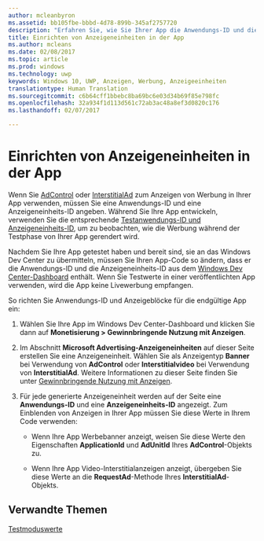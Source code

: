 ```yaml
---
author: mcleanbyron
ms.assetid: bb105fbe-bbbd-4d78-899b-345af2757720
description: "Erfahren Sie, wie Sie Ihrer App die Anwendungs-ID und die Anzeigeneinheits-ID aus dem Windows Dev Center-Dashboard hinzufügen, bevor Sie die App an den Store übermitteln."
title: Einrichten von Anzeigeneinheiten in der App
ms.author: mcleans
ms.date: 02/08/2017
ms.topic: article
ms.prod: windows
ms.technology: uwp
keywords: Windows 10, UWP, Anzeigen, Werbung, Anzeigeeinheiten
translationtype: Human Translation
ms.sourcegitcommit: c6b64cff1bbebc8ba69bc6e03d34b69f85e798fc
ms.openlocfilehash: 32a934f1d113d561c72ab3ac48a8ef3d0820c176
ms.lasthandoff: 02/07/2017

---
```


# <a name="set-up-ad-units-in-your-app"></a>Einrichten von Anzeigeneinheiten in der App




Wenn Sie [AdControl](https://msdn.microsoft.com/library/windows/apps/microsoft.advertising.winrt.ui.adcontrol.aspx) oder [InterstitialAd](https://msdn.microsoft.com/library/windows/apps/microsoft.advertising.winrt.ui.interstitialad.aspx) zum Anzeigen von Werbung in Ihrer App verwenden, müssen Sie eine Anwendungs-ID und eine Anzeigeneinheits-ID angeben. Während Sie Ihre App entwickeln, verwenden Sie die entsprechende [Testanwendungs-ID und Anzeigeneinheits-ID](test-mode-values.md), um zu beobachten, wie die Werbung während der Testphase von Ihrer App gerendert wird.

Nachdem Sie Ihre App getestet haben und bereit sind, sie an das Windows Dev Center zu übermitteln, müssen Sie Ihren App-Code so ändern, dass er die Anwendungs-ID und die Anzeigeneinheits-ID aus dem [Windows Dev Center-Dashboard](https://msdn.microsoft.com/library/windows/apps/mt170658.aspx) enthält. Wenn Sie Testwerte in einer veröffentlichten App verwenden, wird die App keine Livewerbung empfangen.

So richten Sie Anwendungs-ID und Anzeigeblöcke für die endgültige App ein:

1.  Wählen Sie Ihre App im Windows Dev Center-Dashboard und klicken Sie dann auf **Monetisierung > Gewinnbringende Nutzung mit Anzeigen**.
2.  Im Abschnitt **Microsoft Advertising-Anzeigeneinheiten** auf dieser Seite erstellen Sie eine Anzeigeneinheit. Wählen Sie als Anzeigentyp **Banner** bei Verwendung von **AdControl** oder **Interstitialvideo** bei Verwendung von **InterstitialAd**. Weitere Informationen zu dieser Seite finden Sie unter [Gewinnbringende Nutzung mit Anzeigen](../publish/monetize-with-ads.md).

3.  Für jede generierte Anzeigeneinheit werden auf der Seite eine **Anwendungs-ID** und eine **Anzeigeneinheits-ID** angezeigt. Zum Einblenden von Anzeigen in Ihrer App müssen Sie diese Werte in Ihrem Code verwenden:

    * Wenn Ihre App Werbebanner anzeigt, weisen Sie diese Werte den Eigenschaften **ApplicationId** und **AdUnitId** Ihres **AdControl**-Objekts zu.

    * Wenn Ihre App Video-Interstitialanzeigen anzeigt, übergeben Sie diese Werte an die **RequestAd**-Methode Ihres **InterstitialAd**-Objekts.

 

## <a name="related-topics"></a>Verwandte Themen

[Testmoduswerte](test-mode-values.md)


 

 

